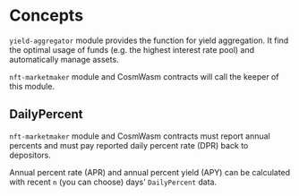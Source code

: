 # Concepts

`yield-aggregator` module provides the function for yield aggregation.
It find the optimal usage of funds (e.g. the highest interest rate pool) and automatically manage assets.

`nft-marketmaker` module and CosmWasm contracts will call the keeper of this module.

## DailyPercent

`nft-marketmaker` module and CosmWasm contracts must report annual percents and must pay reported daily percent rate (DPR) back to depositors.

Annual percent rate (APR) and annual percent yield (APY) can be calculated with recent `n` (you can choose) days' `DailyPercent` data.
